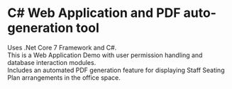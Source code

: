 # C# Web Application and PDF auto-generation tool
Uses .Net Core 7 Framework and C#.  
This is a Web Application Demo with user permission handling and database interaction modules.  
Includes an automated PDF generation feature for displaying Staff Seating Plan arrangements in the office space.
